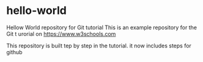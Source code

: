 # hello-world

Hellow World repository for Git tutorial
This is an example repository for the Git t urorial on https://www.w3schools.com

This repository is built tep by step in the tutorial.
it now includes steps for github

